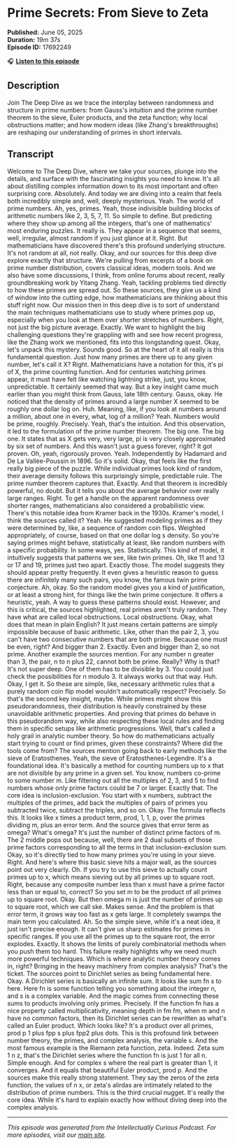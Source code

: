# Prime Secrets: From Sieve to Zeta

**Published:** June 05, 2025  
**Duration:** 19m 37s  
**Episode ID:** 17692249

🎧 **[Listen to this episode](https://intellectuallycurious.buzzsprout.com/2529712/episodes/17692249-prime-secrets-from-sieve-to-zeta)**

## Description

Join The Deep Dive as we trace the interplay between randomness and structure in prime numbers: from Gauss's intuition and the prime number theorem to the sieve, Euler products, and the zeta function; why local obstructions matter; and how modern ideas (like Zhang's breakthroughs) are reshaping our understanding of primes in short intervals.

## Transcript

Welcome to The Deep Dive, where we take your sources, plunge into the details, and surface with the fascinating insights you need to know. It's all about distilling complex information down to its most important and often surprising core. Absolutely. And today we are diving into a realm that feels both incredibly simple and, well, deeply mysterious. Yeah. The world of prime numbers. Ah, yes, primes. Yeah, those indivisible building blocks of arithmetic numbers like 2, 3, 5, 7, 11. So simple to define. But predicting where they show up among all the integers, that's one of mathematics' most enduring puzzles. It really is. They appear in a sequence that seems, well, irregular, almost random if you just glance at it. Right. But mathematicians have discovered there's this profound underlying structure. It's not random at all, not really. Okay, and our sources for this deep dive explore exactly that structure. We're pulling from excerpts of a book on prime number distribution, covers classical ideas, modern tools. And we also have some discussions, I think, from online forums about recent, really groundbreaking work by Yitang Zhang. Yeah, tackling problems tied directly to how these primes are spread out. So these sources, they give us a kind of window into the cutting edge, how mathematicians are thinking about this stuff right now. Our mission then in this deep dive is to sort of understand the main techniques mathematicians use to study where primes pop up, especially when you look at them over shorter stretches of numbers. Right, not just the big picture average. Exactly. We want to highlight the big challenging questions they're grappling with and see how recent progress, like the Zhang work we mentioned, fits into this longstanding quest. Okay, let's unpack this mystery. Sounds good. So at the heart of it all really is this fundamental question. Just how many primes are there up to any given number, let's call it X? Right. Mathematicians have a notation for this, it's pi of X, the prime counting function. And for centuries watching primes appear, it must have felt like watching lightning strike, just, you know, unpredictable. It certainly seemed that way. But a key insight came much earlier than you might think from Gauss, late 18th century. Gauss, okay. He noticed that the density of primes around a large number X seemed to be roughly one dollar log on. Huh. Meaning, like, if you look at numbers around a million, about one in every, what, log of a million? Yeah. Numbers would be prime, roughly. Precisely. Yeah, that's the intuition. And this observation, it led to the formulation of the prime number theorem. The big one. The big one. It states that as X gets very, very large, pi is very closely approximated by six set of numbers. And this wasn't just a guess forever, right? It got proven. Oh, yeah, rigorously proven. Yeah. Independently by Hadamard and De La Vallée-Poussin in 1896. So it's solid. Okay, that feels like the first really big piece of the puzzle. While individual primes look kind of random, their average density follows this surprisingly simple, predictable rule. The prime number theorem captures that. Exactly. And that theorem is incredibly powerful, no doubt. But it tells you about the average behavior over really large ranges. Right. To get a handle on the apparent randomness over shorter ranges, mathematicians also considered a probabilistic view. There's this notable idea from Kramer back in the 1930s. Kramer's model, I think the sources called it? Yeah. He suggested modeling primes as if they were determined by, like, a sequence of random coin flips. Weighted appropriately, of course, based on that one dollar log s density. So you're saying primes might behave, statistically at least, like random numbers with a specific probability. In some ways, yes. Statistically. This kind of model, it intuitively suggests that patterns we see, like twin primes. Oh, like 11 and 13 or 17 and 19, primes just two apart. Exactly those. The model suggests they should appear pretty frequently. It even gives a heuristic reason to guess there are infinitely many such pairs, you know, the famous twin prime conjecture. Ah, okay. So the random model gives you a kind of justification, or at least a strong hint, for things like the twin prime conjecture. It offers a heuristic, yeah. A way to guess these patterns should exist. However, and this is critical, the sources highlighted, real primes aren't truly random. They have what are called local obstructions. Local obstructions. Okay, what does that mean in plain English? It just means certain patterns are simply impossible because of basic arithmetic. Like, other than the pair 2, 3, you can't have two consecutive numbers that are both prime. Because one must be even, right? And bigger than 2. Exactly. Even and bigger than 2, so not prime. Another example the sources mention. For any number n greater than 3, the pair, n to n plus 22, cannot both be prime. Really? Why is that? It's not super deep. One of them has to be divisible by 3. You could just check the possibilities for n modulo 3. It always works out that way. Huh. Okay, I get it. So these are simple, like, necessary arithmetic rules that a purely random coin flip model wouldn't automatically respect? Precisely. So that's the second key insight, maybe. While primes might show this pseudorandomness, their distribution is heavily constrained by these unavoidable arithmetic properties. And proving that primes do behave in this pseudorandom way, while also respecting these local rules and finding them in specific setups like arithmetic progressions. Well, that's called a holy grail in analytic number theory. So how do mathematicians actually start trying to count or find primes, given these constraints? Where did the tools come from? The sources mention going back to early methods like the sieve of Eratosthenes. Yeah, the sieve of Eratosthenes-Legendre. It's a foundational idea. It's basically a method for counting numbers up to x that are not divisible by any prime in a given set. You know, numbers co-prime to some number m. Like filtering out all the multiples of 2, 3, and 5 to find numbers whose only prime factors could be 7 or larger. Exactly that. The core idea is inclusion-exclusion. You start with x numbers, subtract the multiples of the primes, add back the multiples of pairs of primes you subtracted twice, subtract the triples, and so on. Okay. The formula reflects this. It looks like x times a product term, prod, 1, 1, p, over the primes dividing m, plus an error term. And the source gives that error term as omega? What's omega? It's just the number of distinct prime factors of m. The 2 middle pops out because, well, there are 2 dual subsets of those prime factors corresponding to all the terms in that inclusion-exclusion sum. Okay, so it's directly tied to how many primes you're using in your sieve. Right. And here's where this basic sieve hits a major wall, as the sources point out very clearly. Oh. If you try to use this sieve to actually count primes up to x, which means sieving out by all primes up to square root. Right, because any composite number less than x must have a prime factor less than or equal to, correct? So you set m to be the product of all primes up to square root. Okay. But then omega m is just the number of primes up to square root, which we call ske. Makes sense. And the problem is that error term, it grows way too fast as x gets large. It completely swamps the main term you calculated. Ah. So the simple sieve, while it's a neat idea, it just isn't precise enough. It can't give us sharp estimates for primes in specific ranges. If you use all the primes up to the square root, the error explodes. Exactly. It shows the limits of purely combinatorial methods when you push them too hard. This failure really highlights why we need much more powerful techniques. Which is where analytic number theory comes in, right? Bringing in the heavy machinery from complex analysis? That's the ticket. The sources point to Dirichlet series as being fundamental here. Okay. A Dirichlet series is basically an infinite sum. It looks like sum fn s to here. Here fn is some function telling you something about the integer n, and s is a complex variable. And the magic comes from connecting these sums to products involving only primes. Precisely. If the function fn has a nice property called multiplicativity, meaning depth in fm fm, when m and n have no common factors, then its Dirichlet series can be rewritten as what's called an Euler product. Which looks like? It's a product over all primes, prod p 1 plus fpp s plus fpp2 plus dots. This is this profound link between number theory, the primes, and complex analysis, the variable s. And the most famous example is the Riemann zeta function, zeta. Indeed. Zeta sum 1 n z, that's the Dirichlet series where the function fn is just 1 for all n. Simple enough. And for complex s where the real part is greater than 1, it converges. And it equals that beautiful Euler product, prod p. And the sources make this really strong statement. They say the zeros of the zeta function, the values of n x, or zeta's alirdas are intimately related to the distribution of prime numbers. This is the third crucial nugget. It's really the core idea. While it's hard to explain exactly how without diving deep into the complex analysis.

---
*This episode was generated from the Intellectually Curious Podcast. For more episodes, visit our [main site](https://intellectuallycurious.buzzsprout.com).*
